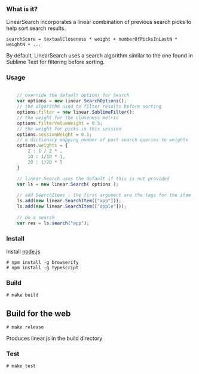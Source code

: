### What is it?

LinearSearch incorporates a linear combination of previous search picks to help sort search results.

``` 
searchScore = textualCloseness * weight + numberOfPicksInLastN * weightN + ...
```

By default, LinearSearch uses a search algorithm similar to the one found in Sublime Text for filtering before sorting.

### Usage
```js
	
	// override the default options for Search
	var options = new linear.SearchOptions();
	// the algorithm used to filter results before sorting
	options.filter = new linear.SublimeFilter();
	// the weight for the closeness metric
	options.filterValueWeight = 0.5; 
	// the weight for picks in this session
	options.sessionWeight = 0.1; 
	// a dictionary mapping number of past search queries to weights
	options.weights = {
		2 : 1 / 2 * ,
		10 : 1/10 * 1,
		20 : 1/20 * 5	
	}

	// linear.Search uses the default if this is not provided
    var ls = new linear.Search( options );
	
	// add SearchItems - the first argument are the tags for the item
    ls.add(new linear.SearchItem(["app"])); 
    ls.add(new linear.SearchItem(["apple"]));
	
	// do a search
    var res = ls.search("app");
```

### Install

Install [node.js](http://www.nodejs.org)

```
# npm install -g browserify
# npm install -g typescript
```

### Build

```
# make build
```

## Build for the web

```
# make release
```
Produces linear.js in the build directory

### Test

```
# make test
```
